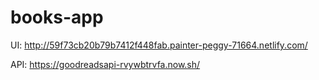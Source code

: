 # books-app
UI: http://59f73cb20b79b7412f448fab.painter-peggy-71664.netlify.com/

API: https://goodreadsapi-rvywbtrvfa.now.sh/
